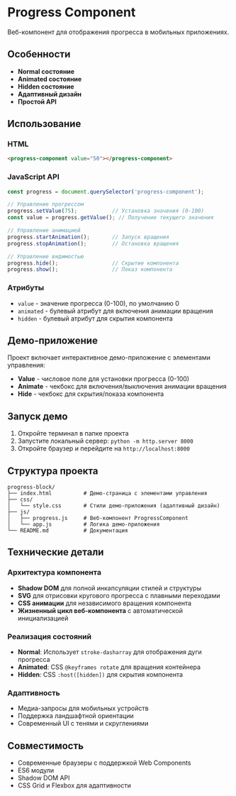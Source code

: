 # Progress Component

Веб-компонент для отображения прогресса в мобильных приложениях.

## Особенности

- **Normal состояние**
- **Animated состояние**
- **Hidden состояние**
- **Адаптивный дизайн**
- **Простой API**

## Использование

### HTML
```html
<progress-component value="50"></progress-component>
```

### JavaScript API

```javascript
const progress = document.querySelector('progress-component');

// Управление прогрессом
progress.setValue(75);           // Установка значения (0-100)
const value = progress.getValue(); // Получение текущего значения

// Управление анимацией
progress.startAnimation();       // Запуск вращения
progress.stopAnimation();        // Остановка вращения

// Управление видимостью
progress.hide();                 // Скрытие компонента
progress.show();                 // Показ компонента
```

### Атрибуты

- `value` - значение прогресса (0-100), по умолчанию 0
- `animated` - булевый атрибут для включения анимации вращения
- `hidden` - булевый атрибут для скрытия компонента

## Демо-приложение

Проект включает интерактивное демо-приложение с элементами управления:

- **Value** - числовое поле для установки прогресса (0-100)
- **Animate** - чекбокс для включения/выключения анимации вращения
- **Hide** - чекбокс для скрытия/показа компонента

## Запуск демо

1. Откройте терминал в папке проекта
2. Запустите локальный сервер: `python -m http.server 8000`
3. Откройте браузер и перейдите на `http://localhost:8000`

## Структура проекта

```
progress-block/
├── index.html          # Демо-страница с элементами управления
├── css/
│   └── style.css       # Стили демо-приложения (адаптивный дизайн)
├── js/
│   ├── progress.js     # Веб-компонент ProgressComponent
│   └── app.js          # Логика демо-приложения
└── README.md           # Документация
```

## Технические детали

### Архитектура компонента
- **Shadow DOM** для полной инкапсуляции стилей и структуры
- **SVG** для отрисовки кругового прогресса с плавными переходами
- **CSS анимации** для независимого вращения компонента
- **Жизненный цикл веб-компонента** с автоматической инициализацией

### Реализация состояний
- **Normal**: Использует `stroke-dasharray` для отображения дуги прогресса
- **Animated**: CSS `@keyframes rotate` для вращения контейнера
- **Hidden**: CSS `:host([hidden])` для скрытия компонента

### Адаптивность
- Медиа-запросы для мобильных устройств
- Поддержка ландшафтной ориентации
- Современный UI с тенями и скруглениями

## Совместимость

- Современные браузеры с поддержкой Web Components
- ES6 модули
- Shadow DOM API
- CSS Grid и Flexbox для адаптивности
